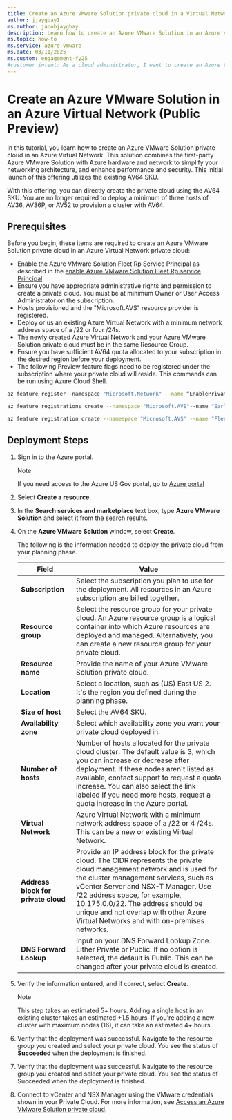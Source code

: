 ```yaml
---
title: Create an Azure VMware Solution private cloud in a Virtual Network (Public Preview)
author: jjaygbay1
ms.author: jacobjaygbay
description: Learn how to create an Azure VMware Solution in an Azure Virtual Network to apply Azure's infrastructure and VMware expertise effectively.
ms.topic: how-to
ms.service: azure-vmware
ms.date: 03/11/2025
ms.custom: engagement-fy25
#customer intent: As a cloud administrator, I want to create an Azure VMware Solution in a Virtual Network so that I can leverage Azure's infrastructure and VMware expertise.
---
```


# Create an Azure VMware Solution in an Azure Virtual Network (Public Preview)

In this tutorial, you learn how to create an Azure VMware Solution private cloud in an Azure Virtual Network. This solution combines the first-party Azure VMware Solution with Azure hardware and network to simplify your networking architecture, and enhance performance and security. This initial launch of this offering utilizes the existing AV64 SKU.

With this offering, you can directly create the private cloud using the AV64 SKU. You are no longer required to deploy a minimum of three hosts of AV36, AV36P, or AV52 to provision a cluster with AV64.

## Prerequisites

Before you begin, these items are required to create an Azure VMware Solution private cloud in an Azure Virtual Network private cloud:

- Enable the Azure VMware Solution Fleet Rp Service Principal as described in the [enable Azure VMware Solution Fleet Rp service Principal](native-first-party-principle-security.md).
- Ensure you have appropriate administrative rights and permission to create a private cloud. You must be at minimum Owner or User Access Administrator on the subscription.
- Hosts provisioned and the "Microsoft.AVS" resource provider is registered.
- Deploy or us an existing Azure Virtual Network with a minimum network address space of a /22 or four /24s.
- The newly created Azure Virtual Network and your Azure VMware Solution private cloud must be in the same Resource Group.
- Ensure you have sufficient AV64 quota allocated to your subscription in the desired region before your deployment. 
- The following Preview feature flags need to be registered under the subscription where your private cloud will reside. This commands can be run using Azure Cloud Shell. 

```bash
az feature register--namespace "Microsoft.Network" --name “EnablePrivateIpPrefixAllocation”--subscription **Subscription ID**
```

```bash
az feature registrations create --namespace "Microsoft.AVS"--name "Early Access"--subscription **Subscription ID**
```

```bash
az feature registration create --namespace "Microsoft.AVS" --name "FleetGreenfield" --subscription "<Subscription ID>" 
```

## Deployment Steps

1. Sign in to the Azure portal.

    >[!NOTE] 
    > If you need access to the Azure US Gov portal, go to [Azure portal](https://portal.azure.us/)

1. Select **Create a resource**.

1. In the **Search services and marketplace** text box, type **Azure VMware Solution** and select it from the search results.

1. On the **Azure VMware Solution** window, select **Create**.

    The following is the information needed to deploy the private cloud from your planning phase.
    
    | Field                       | Value                                                                                                           |
    |-----------------------------|-----------------------------------------------------------------------------------------------------------------|
    | **Subscription**            | Select the subscription you plan to use for the deployment. All resources in an Azure subscription are billed together. |
    | **Resource group**          | Select the resource group for your private cloud. An Azure resource group is a logical container into which Azure resources are deployed and managed. Alternatively, you can create a new resource group for your private cloud. |
    | **Resource name**           | Provide the name of your Azure VMware Solution private cloud.                                                   |
    | **Location**                | Select a location, such as (US) East US 2. It's the region you defined during the planning phase.               |
    | **Size of host**            | Select the AV64 SKU.                                                                                            |
    | **Availability zone**       | Select which availability zone you want your private cloud deployed in.                                         |
    | **Number of hosts**         | Number of hosts allocated for the private cloud cluster. The default value is 3, which you can increase or decrease after deployment. If these nodes aren't listed as available, contact support to request a quota increase. You can also select the link labeled If you need more hosts, request a quota increase in the Azure portal. |
    | **Virtual Network**         | Azure Virtual Network with a minimum network address space of a /22 or 4 /24s. This can be a new or existing Virtual Network. |
    | **Address block for private cloud** | Provide an IP address block for the private cloud. The CIDR represents the private cloud management network and is used for the cluster management services, such as vCenter Server and NSX-T Manager. Use /22 address space, for example, 10.175.0.0/22. The address should be unique and not overlap with other Azure Virtual Networks and with on-premises networks. |
    | **DNS Forward Lookup**      | Input on your DNS Forward Lookup Zone. Either Private or Public. If no option is selected, the default is Public. This can be changed after your private cloud is created. |

1. Verify the information entered, and if correct, select **Create**.

    > [!NOTE] 
    > This step takes an estimated 5+ hours. Adding a single host in an existing cluster takes an estimated +1.5 hours. If you're adding a new cluster with maximum nodes (16), it can take an estimated 4+ hours.

1. Verify that the deployment was successful. Navigate to the resource group you created and select your private cloud. You see the status of **Succeeded** when the deployment is finished.

1. Verify that the deployment was successful. Navigate to the resource group you created and select your private cloud. You see the status of Succeeded when the deployment is finished. 
1. Connect to vCenter and NSX Manager using the VMware credentials shown in your Private Cloud. For more information, see [Access an Azure VMware Solution private cloud](tutorial-access-private-cloud.md). 
